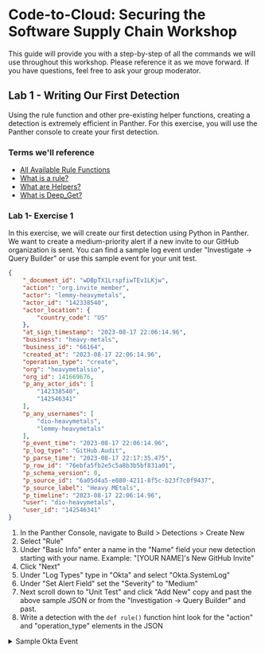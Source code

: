 
# Code-to-Cloud: Securing the Software Supply Chain Workshop

This guide will provide you with a step-by-step of all the commands we will use throughout this workshop. Please reference it as we move forward. If you have questions, feel free to ask your group moderator.



## Lab 1 - Writing Our First Detection

Using the rule function and other pre-existing helper functions, creating a detection is extremely efficient in Panther. For this exercise, you will use the Panther console to create your first detection.

### Terms we'll reference

- [All Available Rule Functions](https://github.com/panther-labs/panther-analysis/blob/master/templates/example_rule.py)
- [What is a rule?](https://docs.panther.com/writing-detections/rules)
- [What are Helpers?](https://docs.panther.com/writing-detections/globals?q=helpers)
- [What is Deep_Get?](https://docs.panther.com/writing-detections/globals#deep_get)



### Lab 1- Exercise 1

In this exercise, we will create our first detection using Python in Panther. We want to create a medium-priority alert if a new invite to our GitHub organization is sent. You can find a sample log event under "Investigate -> Query Builder" or use this sample event for your unit test. 

``` json
{
	"_document_id": "wDBpTX1LrspfiwTEv1LKjw",
	"action": "org.invite_member",
	"actor": "lemmy-heavymetals",
	"actor_id": "142338540",
	"actor_location": {
		"country_code": "US"
	},
	"at_sign_timestamp": "2023-08-17 22:06:14.96",
	"business": "heavy-metals",
	"business_id": "66164",
	"created_at": "2023-08-17 22:06:14.96",
	"operation_type": "create",
	"org": "heavymetalsio",
	"org_id": 141669676,
	"p_any_actor_ids": [
		"142338540",
		"142546341"
	],
	"p_any_usernames": [
		"dio-heavymetals",
		"lemmy-heavymetals"
	],
	"p_event_time": "2023-08-17 22:06:14.96",
	"p_log_type": "GitHub.Audit",
	"p_parse_time": "2023-08-17 22:17:35.475",
	"p_row_id": "76ebfa5fb2e5c5a8b3b5bf831a01",
	"p_schema_version": 0,
	"p_source_id": "6a05d4a5-e080-4211-8f5c-b23f7c0f9437",
	"p_source_label": "Heavy MEtals",
	"p_timeline": "2023-08-17 22:06:14.96",
	"user": "dio-heavymetals",
	"user_id": "142546341"
}

```

1. In the Panther Console, navigate to Build > Detections > Create New
2. Select "Rule"
3. Under "Basic Info" enter a name in the "Name" field your new detection starting with your name. Example: "[YOUR NAME]'s New GitHub Invite"
4. Click "Next"
5. Under "Log Types" type in "Okta" and select "Okta.SystemLog"
6. Under "Set Alert Field" set the "Severity" to "Medium"
7. Next scroll down to "Unit Test" and click "Add New" copy and past the above sample JSON or from the "Investigation -> Query Builder" and past.
8. Write a detection with the ```def rule()``` function hint look for the "action" and "operation_type" elements in the JSON


<details>
            <summary> Sample Okta Event </summary>
``` python
def rule(event):
    return event.get("action") == "org.invite_member" and event.get("operation_type") == "create" 

def title(event):
    return (
        f"A new invite was sent to [{event.get('user', '<UNKNOWN_USER>')}] by "
        f"by [{event.get('actor', '<UNKNOWN_ACTOR>')}]"
        f" for org [{event.get('org', '<UNKNOWN_ORG>')}]"
    )
    
 ```
</details>

9. Next let's add more context to the alert using the ```def title``` function so that it says "A new invite was sent to [user] by [actor] for org [org name]


## Lab 2: User priv escalation

##Lab 3: Remove protected branch

##Lab 4: Make public

## Lab 1 - Writing Our First Detection

Using the rule function and other pre-existing helper functions, creating a detection is extremely efficient in Panther. For this exercise, you will use the Panther console to create your first detection.

### Terms we'll reference

- [All Available Rule Functions](https://github.com/panther-labs/panther-analysis/blob/master/templates/example_rule.py)
- [What is a rule?](https://docs.panther.com/writing-detections/rules)
- [What are Helpers?](https://docs.panther.com/writing-detections/globals?q=helpers)
- [What is Deep_Get?](https://docs.panther.com/writing-detections/globals#deep_get)

Sample GitHub Event - Branch Proection Destroy:
  
``` json
{
	"_document_id": "TW0bUcX1kShMfQcgbVHJoA",
	"action": "protected_branch.destroy",
	"actor": "lemmy-heavymetals",
	"actor_id": "1696440",
	"actor_location": {
		"country_code": "US"
	},
	"admin_enforced": false,
	"at_sign_timestamp": "2023-08-15 20:31:05.594",
	"business": "heavy-metals",
	"business_id": "66164",
	"created_at": "2023-08-15 20:31:05.594",
	"linear_history_requirement_enforcement_level": 0,
	"name": "master",
	"operation_type": "remove",
	"org": "heavymetalsio",
	"org_id": 141669676,
	"p_any_actor_ids": [
		"1696440"
	],
	"p_any_usernames": [
		"lemmy-heavymetals"
	],
	"p_event_time": "2023-08-15 20:31:05.594",
	"p_log_type": "GitHub.Audit",
	"p_parse_time": "2023-08-15 20:42:35.246",
	"p_row_id": "ca0b768ff4a5fcec85f2aefe1908",
	"p_schema_version": 0,
	"p_source_id": "6a05d4a5-e080-4211-8f5c-b23f7c0f9437",
	"p_source_label": "Heavy MEtals",
	"p_timeline": "2023-08-15 20:31:05.594",
	"public_repo": false,
	"pull_request_reviews_enforcement_level": 0,
	"repo": "heavymetalsio/metal-trader",
	"repo_id": 678958857,
	"required_status_checks_enforcement_level": 0,
	"user_agent": "Mozilla/5.0 (Macintosh; Intel Mac OS X 10_15_7) AppleWebKit/537.36 (KHTML, like Gecko) Chrome/115.0.0.0 Safari/537.36"
}

```

   ``` python
def rule(event):
    return event.get("action") == "protected_branch.destroy"


def title(event):
    return (
        f"A branch protection was removed from the "
        f"repository [{event.get('repo', '<UNKNOWN_REPO>')}] "
        f"by [{event.get('actor', '<UNKNOWN_ACTOR>')}]"
    )
    
    ```
